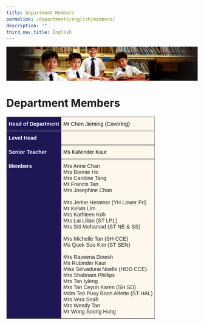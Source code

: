 ```yaml
---
title: Department Members
permalink: /departments/english/members/
description: ""
third_nav_title: English
---
```

![](/images/Sub-banner1.jpg)

Department Members
==================

<style type="text/css">
.tg  {border-collapse:collapse;border-spacing:0;}
.tg td{border-color:black;border-style:solid;border-width:1px;font-family:Arial, sans-serif;font-size:14px;
  overflow:hidden;padding:10px 5px;word-break:normal;}
.tg th{border-color:black;border-style:solid;border-width:1px;font-family:Arial, sans-serif;font-size:14px;
  font-weight:normal;overflow:hidden;padding:10px 5px;word-break:normal;}
.tg .tg-kzp8{background-color:#FEF8EC;border-color:inherit;color:#000000;text-align:left;vertical-align:middle}
.tg .tg-fhxc{background-color:#1D1756;border-color:inherit;color:#FFF;font-weight:bold;text-align:left;vertical-align:top}
.tg .tg-lwkn{background-color:#FEF8EC;border-color:inherit;color:#232323;text-align:left;vertical-align:top}
.tg .tg-k5k0{background-color:#1D1756;border-color:inherit;color:#FFF;font-weight:bold;text-align:left;vertical-align:middle}
.tg .tg-t09o{background-color:#FEF8EC;border-color:inherit;color:#000000;text-align:left;vertical-align:top}
</style>
<table class="tg">
<thead>
  <tr>
    <th class="tg-k5k0"><span style="color:#FFF;background-color:#1D1756">Head of Department</span></th>
    <th class="tg-t09o"><span style="color:#000;background-color:transparent">Mr Chen Jieming (Covering)</span></th>
  </tr>
</thead>
<tbody>
  <tr>
    <td class="tg-k5k0"><span style="color:#FFF;background-color:#1D1756">Level Head</span></td>
    <td class="tg-t09o"></td>
  </tr>
  <tr>
    <td class="tg-k5k0"><span style="color:#FFF;background-color:#1D1756">Senior Teacher</span></td>
    <td class="tg-kzp8"><span style="color:#000;background-color:transparent">Ms Kalvinder Kaur</span><br></td>
  </tr>
  <tr>
    <td class="tg-fhxc"><span style="color:#FFF;background-color:#1D1756">Members </span></td>
    <td class="tg-lwkn"><span style="color:#232323;background-color:initial">Mrs Anne Chan</span><br><span style="color:#232323;background-color:initial">Mrs Bonnie Ho</span><br><span style="color:#232323;background-color:initial">Mrs Caroline Tang</span><br><span style="color:#232323;background-color:initial">Mr Francis Tan</span><br><span style="color:#232323;background-color:initial">Mrs Josephine Chan</span><br><br><span style="color:#232323;background-color:initial">Mrs Jerine Heratnor (YH Lower Pri)</span><br><span style="color:#232323;background-color:initial">Mr Kelvin Lim</span><br><span style="color:#232323;background-color:initial">Mrs Kathleen Koh</span><br>Mrs Lai Lilian (ST LPL)<br>Mrs Siti Mohamad (ST NE &amp; SS)<br><br>Mrs Michelle Tan (SH CCE)<br><span style="background-color:transparent">Ms Quek Soo Kim (ST SEN)</span><br><br><span style="color:#232323;background-color:initial">Mrs Raveena Dinesh</span><br><span style="color:#232323;background-color:initial">Ms Rubinder Kaur</span><br><span style="color:#232323;background-color:initial">Miss Selvadurai Noelle (HOD CCE)</span><br><span style="color:#232323;background-color:initial">Mrs Shabnam Phillips</span><br><span style="color:#232323;background-color:initial">Mrs Tan Iyleng</span><br><span style="color:#232323;background-color:initial">Mrs Tan Ceyun Karen (SH SD)</span><br><span style="background-color:transparent">Mdm Teo Puay Boon Arlette (ST HAL)</span><span style="color:#232323;background-color:initial"> </span><br><span style="color:#232323;background-color:initial">Mrs Vera Seah</span><br><span style="color:#232323;background-color:initial">Mrs Wendy Tan</span><br><span style="color:#232323;background-color:initial">Mr Wong Soong Hung</span></td>
  </tr>
</tbody>
</table>